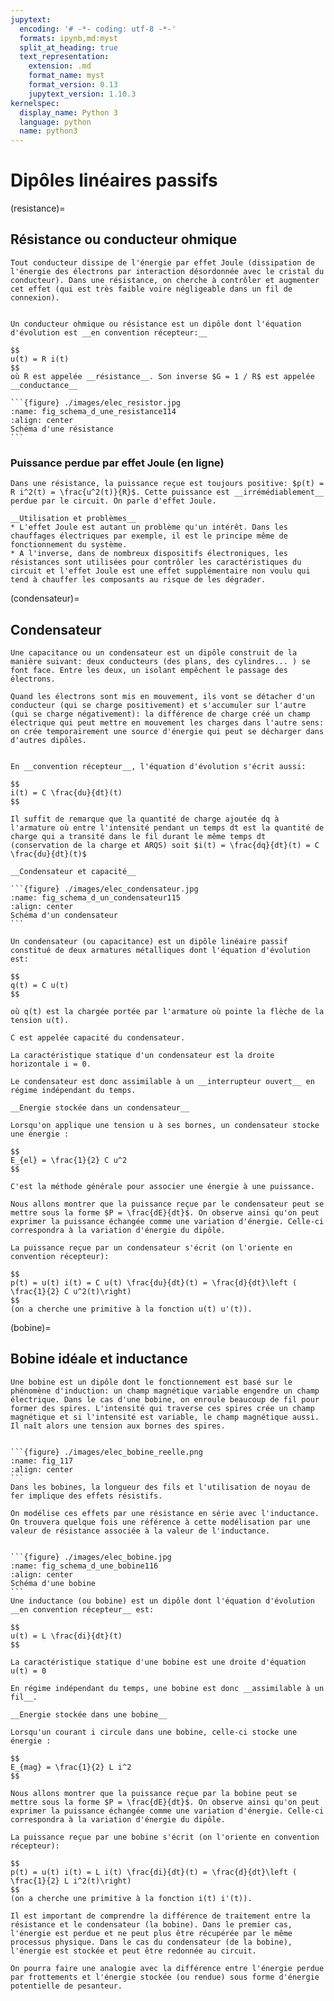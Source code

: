 ```yaml
---
jupytext:
  encoding: '# -*- coding: utf-8 -*-'
  formats: ipynb,md:myst
  split_at_heading: true
  text_representation:
    extension: .md
    format_name: myst
    format_version: 0.13
    jupytext_version: 1.10.3
kernelspec:
  display_name: Python 3
  language: python
  name: python3
---
```


# Dipôles linéaires passifs

(resistance)=
## Résistance ou conducteur ohmique

````{topic} Description physique  
Tout conducteur dissipe de l'énergie par effet Joule (dissipation de l'énergie des électrons par interaction désordonnée avec le cristal du conducteur). Dans une résistance, on cherche à contrôler et augmenter cet effet (qui est très faible voire négligeable dans un fil de connexion).
````

````{important} __Résistance ou conducteur ohmique__

Un conducteur ohmique ou résistance est un dipôle dont l'équation d'évolution est __en convention récepteur:__

$$
u(t) = R i(t)
$$
où R est appelée __résistance__. Son inverse $G = 1 / R$ est appelée __conductance__

```{figure} ./images/elec_resistor.jpg
:name: fig_schema_d_une_resistance114
:align: center
Schéma d'une résistance
```
````

### Puissance perdue par effet Joule (en ligne)

````{topic} Effet Joule
Dans une résistance, la puissance reçue est toujours positive: $p(t) = R i^2(t) = \frac{u^2(t)}{R}$. Cette puissance est __irrémédiablement__ perdue par le circuit. On parle d'effet Joule.

__Utilisation et problèmes__  
* L'effet Joule est autant un problème qu'un intérêt. Dans les chauffages électriques par exemple, il est le principe même de fonctionnement du système.
* A l'inverse, dans de nombreux dispositifs électroniques, les résistances sont utilisées pour contrôler les caractéristiques du circuit et l'effet Joule est une effet supplémentaire non voulu qui tend à chauffer les composants au risque de les dégrader.
````

(condensateur)=
## Condensateur

````{topic} Description physique  
Une capacitance ou un condensateur est un dipôle construit de la manière suivant: deux conducteurs (des plans, des cylindres... ) se font face. Entre les deux, un isolant empêchent le passage des électrons.

Quand les électrons sont mis en mouvement, ils vont se détacher d'un conducteur (qui se charge positivement) et s'accumuler sur l'autre (qui se charge négativement): la différence de charge créé un champ électrique qui peut mettre en mouvement les charges dans l'autre sens: on crée temporairement une source d'énergie qui peut se décharger dans d'autres dipôles.
````

````{sidebar} __Relation intensité-tension__

En __convention récepteur__, l'équation d'évolution s'écrit aussi:

$$
i(t) = C \frac{du}{dt}(t)
$$

Il suffit de remarque que la quantité de charge ajoutée dq à l'armature où entre l'intensité pendant un temps dt est la quantité de charge qui a transité dans le fil durant le même temps dt (conservation de la charge et ARQS) soit $i(t) = \frac{dq}{dt}(t) = C  \frac{du}{dt}(t)$
````
````{important} 
__Condensateur et capacité__

```{figure} ./images/elec_condensateur.jpg
:name: fig_schema_d_un_condensateur115
:align: center
Schéma d'un condensateur
```

Un condensateur (ou capacitance) est un dipôle linéaire passif constitué de deux armatures métalliques dont l'équation d'évolution est:

$$
q(t) = C u(t)
$$

où q(t) est la chargée portée par l'armature où pointe la flèche de la tension u(t).

C est appelée capacité du condensateur.
````

````{topic} Caractéristique statique
La caractéristique statique d'un condensateur est la droite horizontale i = 0.

Le condensateur est donc assimilable à un __interrupteur ouvert__ en régime indépendant du temps.
````

````{important} 
__Energie stockée dans un condensateur__

Lorsqu'on applique une tension u à ses bornes, un condensateur stocke une énergie :

$$
E_{el} = \frac{1}{2} C u^2
$$
````

````{margin}
C'est la méthode générale pour associer une énergie à une puissance.
````
````{topic} Justification  
Nous allons montrer que la puissance reçue par le condensateur peut se mettre sous la forme $P = \frac{dE}{dt}$. On observe ainsi qu'on peut exprimer la puissance échangée comme une variation d'énergie. Celle-ci correspondra à la variation d'énergie du dipôle.

La puissance reçue par un condensateur s'écrit (on l'oriente en convention récepteur):

$$
p(t) = u(t) i(t) = C u(t) \frac{du}{dt}(t) = \frac{d}{dt}\left ( \frac{1}{2} C u^2(t)\right)
$$
(on a cherche une primitive à la fonction u(t) u'(t)).
````

(bobine)=
## Bobine idéale et inductance

````{topic} Description physique
Une bobine est un dipôle dont le fonctionnement est basé sur le phénomène d'induction: un champ magnétique variable engendre un champ électrique. Dans le cas d'une bobine, on enroule beaucoup de fil pour former des spires. L'intensité qui traverse ces spires crée un champ magnétique et si l'intensité est variable, le champ magnétique aussi. Il naît alors une tension aux bornes des spires.
````

````{sidebar} Complément : Bobine réelle

```{figure} ./images/elec_bobine_reelle.png
:name: fig_117
:align: center
```
Dans les bobines, la longueur des fils et l'utilisation de noyau de fer implique des effets résistifs.

On modélise ces effets par une résistance en série avec l'inductance. On trouvera quelque fois une référence à cette modélisation par une valeur de résistance associée à la valeur de l'inductance.
````
````{important} __Bobine ou inductance__

```{figure} ./images/elec_bobine.jpg
:name: fig_schema_d_une_bobine116
:align: center
Schéma d'une bobine
```
Une inductance (ou bobine) est un dipôle dont l'équation d'évolution __en convention récepteur__ est:

$$
u(t) = L \frac{di}{dt}(t)
$$
````
```{topic} Caractéristique statique
La caractéristique statique d'une bobine est une droite d'équation u(t) = 0

En régime indépendant du temps, une bobine est donc __assimilable à un fil__.
```

````{important} 
__Energie stockée dans une bobine__

Lorsqu'un courant i circule dans une bobine, celle-ci stocke une énergie :

$$
E_{mag} = \frac{1}{2} L i^2
$$
````

````{topic} Justification  
Nous allons montrer que la puissance reçue par la bobine peut se mettre sous la forme $P = \frac{dE}{dt}$. On observe ainsi qu'on peut exprimer la puissance échangée comme une variation d'énergie. Celle-ci correspondra à la variation d'énergie du dipôle.

La puissance reçue par une bobine s'écrit (on l'oriente en convention récepteur):

$$
p(t) = u(t) i(t) = L i(t) \frac{di}{dt}(t) = \frac{d}{dt}\left ( \frac{1}{2} L i^2(t)\right)
$$
(on a cherche une primitive à la fonction i(t) i'(t)).
````

````{topic} Différence entre effet Joule et énergie stockée  
Il est important de comprendre la différence de traitement entre la résistance et le condensateur (la bobine). Dans le premier cas, l'énergie est perdue et ne peut plus être récupérée par le même processus physique. Dans le cas du condensateur (de la bobine), l'énergie est stockée et peut être redonnée au circuit.

On pourra faire une analogie avec la différence entre l'énergie perdue par frottements et l'énergie stockée (ou rendue) sous forme d'énergie potentielle de pesanteur.
````

